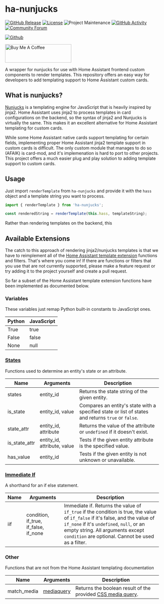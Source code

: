 # ha-nunjucks

[![GitHub Release][releases-shield]][releases]
[![License][license-shield]](LICENSE.md)
![Project Maintenance][maintenance-shield]
[![GitHub Activity][last-commit-shield]][commits]
[![Community Forum][forum-shield]][forum]

[![Github][github]][github]

<a href="https://www.buymeacoffee.com/nerwyn" target="_blank"><img src="https://cdn.buymeacoffee.com/buttons/v2/default-blue.png" alt="Buy Me A Coffee" style="height: 60px !important;width: 217px !important;" ></a>

A wrapper for nunjucks for use with Home Assistant frontend custom components to render templates. This repository offers an easy way for developers to add templating support to Home Assistant custom cards.

## What is nunjucks?

[Nunjucks](https://mozilla.github.io/nunjucks/) is a templating engine for JavaScript that is heavily inspired by jinja2. Home Assistant uses jinja2 to process templates in card configurations on the backend, so the syntax of jinja2 and Nunjucks is virtually the same. This makes it an excellent alternative for Home Assistant templating for custom cards.

While some Home Assistant native cards support templating for certain fields, implementing proper Home Assistant jinja2 template support in custom cards is difficult. The only custom module that manages to do so (AFAIK) is card-mod, and it's implemenation is hard to port to other projects. This project offers a much easier plug and play solution to adding template support to custom cards.

## Usage

Just import `renderTemplate` from `ha-nunjucks` and provide it with the `hass` object and a template string you want to process.

```typescript
import { renderTemplate } from 'ha-nunjucks';

const renderedString = renderTemplate(this.hass, templateString);
```

Rather than rendering templates on the backend, this

## Available Extensions

The catch to this approach of rendering jinja2/nunjucks templates is that we have to reimplement all of the [Home Assistant template extension](https://www.home-assistant.io/docs/configuration/templating/#home-assistant-template-extensions) functions and filters. That's where you come in! If there are functions or filters that you use that are not currently supported, please make a feature request or try adding it to the project yourself and create a pull request.

So far a subset of the Home Assistant template extension functions have been implemented as documented below.

### Variables

These variables just remap Python built-in constants to JavaScript ones.

| Python | JavaScript |
| ------ | ---------- |
| True   | true       |
| False  | false      |
| None   | null       |

### [States](https://www.home-assistant.io/docs/configuration/templating/#states)

Functions used to determine an entity's state or an attribute.

| Name          | Arguments                   | Description                                                                                        |
| ------------- | --------------------------- | -------------------------------------------------------------------------------------------------- |
| states        | entity_id                   | Returns the state string of the given entity.                                                      |
| is_state      | entity_id, value            | Compares an entity's state with a specified state or list of states and returns `true` or `false`. |
| state_attr    | entity_id, attribute        | Returns the value of the attribute or `undefined` if it doesn't exist.                             |
| is_state_attr | entity_id, attribute, value | Tests if the given entity attribute is the specified value.                                        |
| has_value     | entity_id                   | Tests if the given entity is not unknown or unavailable.                                           |

### [Immediate If](https://www.home-assistant.io/docs/configuration/templating/#immediate-if-iif)

A shorthand for an if else statement.

| Name | Arguments                             | Description                                                                                                                                                                                                                                                          |
| ---- | ------------------------------------- | -------------------------------------------------------------------------------------------------------------------------------------------------------------------------------------------------------------------------------------------------------------------- |
| iif  | condition, if_true, if_false, if_none | Immediate if. Returns the value of `if_true` if the condition is true, the value of `if_false` if it's false, and the value of `if_none` if it's `undefined`, `null`, or an empty string. All arguments except `condition` are optional. Cannot be used as a filter. |

### Other

Functions that are not from the Home Assistant templating documentation

| Name        | Arguments                                                                                            | Description                                                                                                                                           |
| ----------- | ---------------------------------------------------------------------------------------------------- | ----------------------------------------------------------------------------------------------------------------------------------------------------- |
| match_media | [mediaquery](https://developer.mozilla.org/en-US/docs/Web/CSS/CSS_media_queries/Using_media_queries) | Returns the boolean result of the provided [CSS media query](https://developer.mozilla.org/en-US/docs/Web/CSS/CSS_media_queries/Using_media_queries). |

[last-commit-shield]: https://img.shields.io/github/last-commit/Nerwyn/ha-nunjucks?style=for-the-badge
[commits]: https://github.com/Nerwyn/service-call-tile-feature/commits/main
[forum-shield]: https://img.shields.io/badge/community-forum-brightgreen.svg?style=for-the-badge
[forum]: https://community.home-assistant.io/t/ha-nunjucks/
[license-shield]: https://img.shields.io/github/license/Nerwyn/service-call-tile-feature.svg?style=for-the-badge
[maintenance-shield]: https://img.shields.io/badge/maintainer-Nerwyn-blue.svg?style=for-the-badge
[releases-shield]: https://img.shields.io/github/release/Nerwyn/ha-nunjucks.svg?style=for-the-badge
[releases]: https://github.com/nerwyn/ha-nunjucks/releases
[github]: https://img.shields.io/github/followers/Nerwyn.svg?style=social
